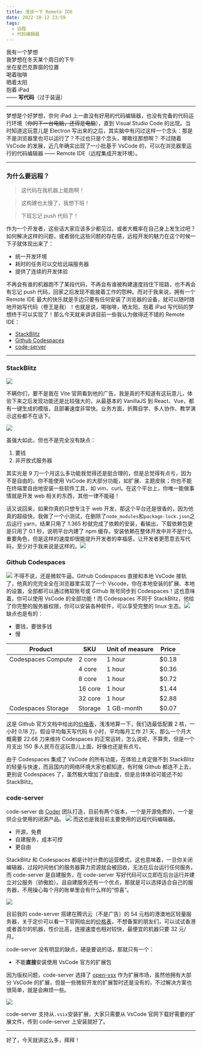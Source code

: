 ```yaml
---
title: 浅谈一下 Remote IDE
date: 2022-10-12 23:59
tags:
  - 远程
  - 代码编辑器
---
```


我有一个梦想  
我梦想在冬天某个周日的下午  
坐在星巴克靠窗的位置  
喝着咖啡  
晒着太阳  
抱着 iPad  
—— **写代码**（过于装逼）

---

梦想是个好梦想，奈何 iPad 上一直没有好用的代码编辑器，也没有完备的代码运行环境（~~你的下一台电脑，还得是电脑~~），直到 Visual Studio Code 的出现。当时知道这玩意儿是 Electron 写出来的之后，其实脑中有闪过这样一个念头：那是不是浏览器里也可以运行了？不过也只是个念头，哪敢往那想啊？
不过随着 VsCode 的发展，近几年确实出现了一小批基于 VsCode 的，可以在浏览器里运行的代码编辑器 —— Remote IDE（远程集成开发环境）。

---

### 为什么要远程？

> 这代码在我机器上能跑啊！

> 这构建也太慢了，我想下班！

> 下班忘记 push 代码了！

作为一个开发者，这些话大家应该多少都见过，或者大概率在自己身上发生过吧？如何解决这样的问题，或者弱化这些问题的存在感，远程开发的魅力在这个时候一下子就体现出来了：

- 统一开发环境
- 耗时的任务可以交给远端服务器
- 提供了连续的开发体验

不再会有谁的机器跑不了某段代码，不再会有谁被构建速度挡住下班路，也不再会有忘记 push 代码，回家之后发现不能接着工作的怨种。而对于我来说，拥有一个 Remote IDE 最大的快乐就是手边只要有任何安装了浏览器的设备，就可以随时随地开始写代码（卷王是我）！也就是说，喝咖啡，晒太阳，抱着 iPad 写代码的梦想终于可以实现了！那么今天就来讲讲目前一些我认为做得还不错的 Remote IDE：

- [StackBlitz](https://stackblitz.com)
- [Github Codespaces](https://github.com/features/codespaces)
- [code-server](https://github.com/coder/code-server)

---

### StackBlitz

![](/p_assets/2022-10-13/2022-10-13-10-47-44@2x.png)

不瞒你们，要不是我在 Vite 官网看到他的广告，我是真的不知道有这玩意儿，体验下来之后发现功能还是比较强大的，从最基本的 VanillaJS 到 React、Vue，都有一键生成的模版，且部署速度非常快。业务方面，折腾自学、多人协作、教学演示这些都不在话下。

![](/p_assets/2022-10-13/2022-10-13-10-48-30@2x.png)

虽强大如此，但也不是完全没有缺点：

1. 要钱
2. 非开放式服务器

其实光是 9 刀一个月这么多功能我觉得还是挺合理的，但是总觉得有点亏，因为不是自由的。你不能使用 VsCode 的大部分功能，如扩展、主题皮肤；你也不能在终端里自由地安装一些软件工具，如 vim、curl。在这个平台上，你唯一能做事情就是开发 web 相关的东西，其他一律不能碰！

话又说回来，如果你真的只想专注于 web 开发，那这个平台还是很香的，因为他真的超级快，我做了一个小测试，在删除了`node_modules`和`package-lock.json`之后运行 yarn，结果只用了 1.365 秒就完成了依赖的安装，看输出，下载依赖包更是只用了 0.1 秒，说明平台内建了 npm 缓存。安装依赖在整体开发中并不是什么重要角色，但是这样的速度却很能提升开发者的幸福感，让开发者更愿意去写代码，至少对于我来说是这样的。![](/p_assets/2022-10-13/2022-10-13-11-03-31@2x.png)

### Github Codespaces

![](/p_assets/2022-10-13/2022-10-13-10-40-45@2x.png)
不得不说，还是微软牛逼。Github Codespaces 直接和本地 VsCode 接轨了，他真的完完全全在浏览器里实现了一个 Vscode，你在本地安装的扩展、本地的设置，全部都可以通过微软账号或 Github 账号同步到 Codespaces！这也意味着，你可以使用 VsCode 的全部功能！而 Codespaces 不同于 StackBlitz，他给了你完整的服务器权限，你可以安装各种软件，可以享受完整的 linux 生态。![](/p_assets/2022-10-13/2022-10-13-11-24-59@2x.png)
缺点也是有的：

- 要钱，要很多钱
- 慢

<table><thead><tr><th>Product</th><th>SKU</th><th>Unit of measure</th><th>Price</th></tr></thead><tbody><tr><td>Codespaces Compute</td><td>2 core</td><td>1 hour</td><td>$0.18</td></tr><tr><td></td><td>4 core</td><td>1 hour</td><td>$0.36</td></tr><tr><td></td><td>8 core</td><td>1 hour</td><td>$0.72</td></tr><tr><td></td><td>16 core</td><td>1 hour</td><td>$1.44</td></tr><tr><td></td><td>32 core</td><td>1 hour</td><td>$2.88</td></tr><tr><td>Codespaces Storage</td><td>Storage</td><td>1 GB-month</td><td>$0.07</td></tr></tbody></table>

这是 Github 官方文档中给出的[价格表](https://docs.github.com/en/billing/managing-billing-for-github-codespaces/about-billing-for-github-codespaces#github-codespaces-pricing)，浅浅地算一下，我们选最低配置 2 核，一小时 0.18 刀，假设平均每天写代码 6 小时，平均每月工作 21 天，那么一个月大概需要 22.68 刀来维持 Codespaces 的正常运转，怎么说呢，不算贵，但是一个月支出 150 多人民币在这玩意儿上面，好像也还是有点亏。

由于 Codespaces 集成了 VsCode 的所有功能，在体验上肯定做不到 StackBlitz 的轻量与快速，而且国内的网络环境大家也都知道，有时候 Github 都连不上去，更别说 Codespaces 了，虽然极大增加了自由度，但是总体体验可能还不如 StackBlitz。

### code-server

code-server 由 [Coder](https://coder.com) 团队打造，目前有两个版本，一个是开源免费的，一个是供企业使用的闭源产品。
![](/p_assets/2022-10-13/2022-10-13-11-43-17@2x.png)
而这也是我目前主要使用的远程代码编辑器。

- 开源，免费
- 自建服务，成本可控
- 更自由

StackBlitz 和 Codespaces 都是计时计费的运营模式，这也意味着，一旦你关闭编辑器，过段时间他们的服务器算力资源就会被回收，无法在后台运行任何服务，而 code-server 是自建服务，在 code-server 写好代码可以立即在后台运行并建立对公服务（骄傲脸）。且自建服务还有一个优点，那就是可以选择适合自己的服务器，不用操心每个月的账单里会有什么样的“惊喜”。

![](/p_assets/2022-10-13/2022-10-13-11-58-07@2x.png)

目前我的 code-server 搭建在腾讯云（不是广告）的 54 元档的港澳地区轻量服务器，关于定价可以看一下官网给出的[价格表](https://cloud.tencent.com/document/product/1207/73452)，不想备案的朋友们，可以试试香港或者首尔的机器，性价比高，连接速度也相对较快，最便宜的机器只要 32 元/月。

code-server 没有明显的缺点，硬是要说的话，那就只有一个：

- 不能**直接**安装使用 VsCode 官方的扩展包

因为版权问题，code-server 选择了 [open-vsx](https://open-vsx.org/) 作为扩展市场，虽然他拥有大部分 VsCode 的扩展，但是一些微软开发的扩展暂时还是没有的，不过解决方案也很简单，就是会麻烦一些。

![](/p_assets/2022-10-13/2022-10-13-12-11-36@2x.png)

code-server 支持从`.vsix`安装扩展，大家只需要从 VsCode 官网下载好需要的扩展文件，传到 code-server 上安装就好了。

---

好了，今天就讲这么多，拜拜！
